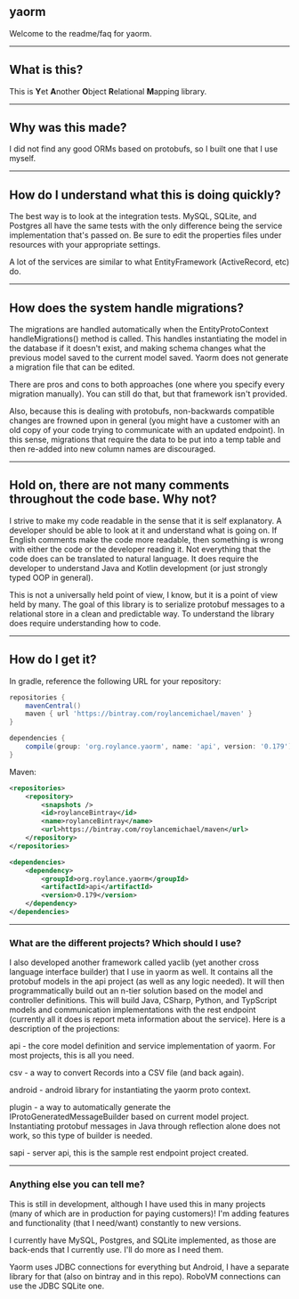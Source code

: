 ## yaorm

Welcome to the readme/faq for yaorm.


***


## What is this?

This is **Y**et **A**nother **O**bject **R**elational **M**apping library. 


***


## Why was this made?

I did not find any good ORMs based on protobufs, so I built one that I use myself.


***

## How do I understand what this is doing quickly?

The best way is to look at the integration tests. MySQL, SQLite, and Postgres all have the same tests with the only difference being the service implementation that's passed on. Be sure to edit the properties files under resources with your appropriate settings. 

A lot of the services are similar to what EntityFramework (ActiveRecord, etc) do. 

***

## How does the system handle migrations? 

The migrations are handled automatically when the EntityProtoContext handleMigrations() method is called. This handles instantiating the model in the database if it doesn't exist, and making schema changes what the previous model saved to the current model saved. Yaorm does not generate a migration file that can be edited. 
  
There are pros and cons to both approaches (one where you specify every migration manually). You can still do that, but that framework isn't provided.

Also, because this is dealing with protobufs, non-backwards compatible changes are frowned upon in general (you might have a customer with an old copy of your code trying to communicate with an updated endpoint). In this sense, migrations that require the data to be put into a temp table and then re-added into new column names are discouraged. 

***

## Hold on, there are not many comments throughout the code base. Why not? 

I strive to make my code readable in the sense that it is self explanatory. A developer should be able to look at it and understand what is going on. If English comments make the code more readable, then something is wrong with either the code or the developer reading it. Not everything that the code does can be translated to natural language. It does require the developer to understand Java and Kotlin development (or just strongly typed OOP in general).

This is not a universally held point of view, I know, but it is a point of view held by many. The goal of this library is to serialize protobuf messages to a relational store in a clean and predictable way. To understand the library does require understanding how to code. 

***

## How do I get it?


In gradle, reference the following URL for your repository:
```groovy
repositories {
    mavenCentral()
    maven { url 'https://bintray.com/roylancemichael/maven' }
}

dependencies {
    compile(group: 'org.roylance.yaorm', name: 'api', version: '0.179')
}
```

Maven:
```xml
<repositories>
    <repository>
        <snapshots />
        <id>roylanceBintray</id>
        <name>roylanceBintray</name>
        <url>https://bintray.com/roylancemichael/maven</url>
    </repository>
</repositories>

<dependencies>
    <dependency>
        <groupId>org.roylance.yaorm</groupId>
        <artifactId>api</artifactId>
        <version>0.179</version>
    </dependency>
</dependencies>
```

***

### What are the different projects? Which should I use?

I also developed another framework called yaclib (yet another cross language interface builder) that I use in yaorm as well. It contains all the protobuf models in the api project (as well as any logic needed). It will then programmatically build out an n-tier solution based on the model and controller definitions. This will build Java, CSharp, Python, and TypScript models and communication implementations with the rest endpoint (currently all it does is report meta information about the service). Here is a description of the projections:

api - the core model definition and service implementation of yaorm. For most projects, this is all you need.

csv - a way to convert Records into a CSV file (and back again).

android - android library for instantiating the yaorm proto context.

plugin - a way to automatically generate the IProtoGeneratedMessageBuilder based on current model project. Instantiating protobuf messages in Java through reflection alone does not work, so this type of builder is needed.

sapi - server api, this is the sample rest endpoint project created. 

***

### Anything else you can tell me?

This is still in development, although I have used this in many projects (many of which are in production for paying customers)! I'm adding features and functionality (that I need/want) constantly to new versions.

I currently have MySQL, Postgres, and SQLite implemented, as those are back-ends that I currently use. I'll do more as I need them.

Yaorm uses JDBC connections for everything but Android, I have a separate library for that (also on bintray and in this repo). RoboVM connections can use the JDBC SQLite one.


